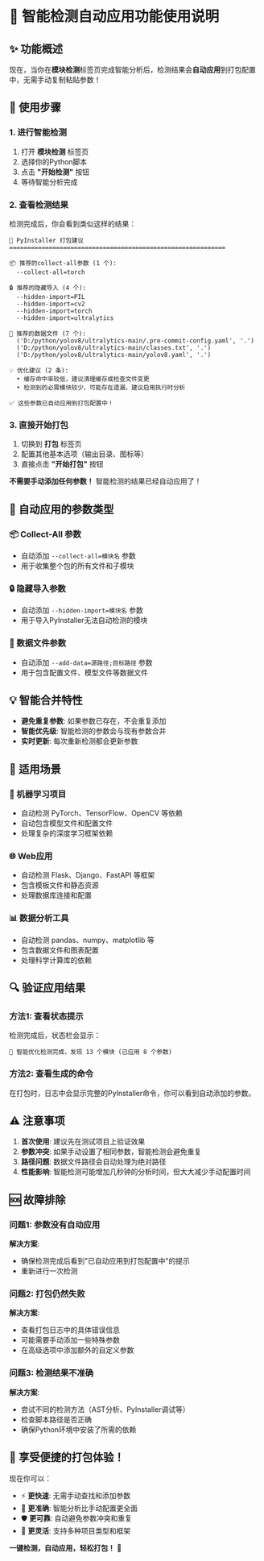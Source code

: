 # 🧠 智能检测自动应用功能使用说明

## ✨ 功能概述

现在，当你在**模块检测**标签页完成智能分析后，检测结果会**自动应用**到打包配置中，无需手动复制粘贴参数！

## 🚀 使用步骤

### 1. 进行智能检测
1. 打开 **模块检测** 标签页
2. 选择你的Python脚本
3. 点击 **"开始检测"** 按钮
4. 等待智能分析完成

### 2. 查看检测结果
检测完成后，你会看到类似这样的结果：

```
🔧 PyInstaller 打包建议
============================================================

📦 推荐的collect-all参数 (1 个):
  --collect-all=torch

🔒 推荐的隐藏导入 (4 个):
  --hidden-import=PIL
  --hidden-import=cv2
  --hidden-import=torch
  --hidden-import=ultralytics

📁 推荐的数据文件 (7 个):
  ('D:/python/yolov8/ultralytics-main/.pre-commit-config.yaml', '.')
  ('D:/python/yolov8/ultralytics-main/classes.txt', '.')
  ('D:/python/yolov8/ultralytics-main/yolov8.yaml', '.')

💡 优化建议 (2 条):
  • 缓存命中率较低，建议清理缓存或检查文件变更
  • 检测到的必需模块较少，可能存在遗漏，建议启用执行时分析

✅ 这些参数已自动应用到打包配置中！
```

### 3. 直接开始打包
1. 切换到 **打包** 标签页
2. 配置其他基本选项（输出目录、图标等）
3. 直接点击 **"开始打包"** 按钮

**不需要手动添加任何参数！** 智能检测的结果已经自动应用了！

## 🔧 自动应用的参数类型

### 📦 Collect-All 参数
- 自动添加 `--collect-all=模块名` 参数
- 用于收集整个包的所有文件和子模块

### 🔒 隐藏导入参数  
- 自动添加 `--hidden-import=模块名` 参数
- 用于导入PyInstaller无法自动检测的模块

### 📁 数据文件参数
- 自动添加 `--add-data=源路径;目标路径` 参数
- 用于包含配置文件、模型文件等数据文件

## 💡 智能合并特性

- **避免重复参数**: 如果参数已存在，不会重复添加
- **智能优先级**: 智能检测的参数会与现有参数合并
- **实时更新**: 每次重新检测都会更新参数

## 🎯 适用场景

### 🤖 机器学习项目
- 自动检测 PyTorch、TensorFlow、OpenCV 等依赖
- 自动包含模型文件和配置文件
- 处理复杂的深度学习框架依赖

### 🌐 Web应用
- 自动检测 Flask、Django、FastAPI 等框架
- 包含模板文件和静态资源
- 处理数据库连接和配置

### 📊 数据分析工具
- 自动检测 pandas、numpy、matplotlib 等
- 包含数据文件和图表配置
- 处理科学计算库的依赖

## 🔍 验证应用结果

### 方法1: 查看状态提示
检测完成后，状态栏会显示：
```
🧠 智能优化检测完成，发现 13 个模块 (已应用 8 个参数)
```

### 方法2: 查看生成的命令
在打包时，日志中会显示完整的PyInstaller命令，你可以看到自动添加的参数。

## ⚠️ 注意事项

1. **首次使用**: 建议先在测试项目上验证效果
2. **参数冲突**: 如果手动设置了相同参数，智能检测会避免重复
3. **路径问题**: 数据文件路径会自动处理为绝对路径
4. **性能影响**: 智能检测可能增加几秒钟的分析时间，但大大减少手动配置时间

## 🆘 故障排除

### 问题1: 参数没有自动应用
**解决方案**: 
- 确保检测完成后看到"已自动应用到打包配置中"的提示
- 重新进行一次检测

### 问题2: 打包仍然失败
**解决方案**:
- 查看打包日志中的具体错误信息
- 可能需要手动添加一些特殊参数
- 在高级选项中添加额外的自定义参数

### 问题3: 检测结果不准确
**解决方案**:
- 尝试不同的检测方法（AST分析、PyInstaller调试等）
- 检查脚本路径是否正确
- 确保Python环境中安装了所需的依赖

## 🎉 享受便捷的打包体验！

现在你可以：
- ⚡ **更快速**: 无需手动查找和添加参数
- 🎯 **更准确**: 智能分析比手动配置更全面
- 🛡️ **更可靠**: 自动避免参数冲突和重复
- 🔄 **更灵活**: 支持多种项目类型和框架

**一键检测，自动应用，轻松打包！** 🚀
